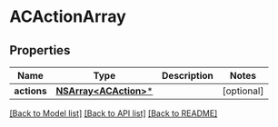 # ACActionArray

## Properties
Name | Type | Description | Notes
------------ | ------------- | ------------- | -------------
**actions** | [**NSArray&lt;ACAction&gt;***](ACAction.md) |  | [optional] 

[[Back to Model list]](../README.md#documentation-for-models) [[Back to API list]](../README.md#documentation-for-api-endpoints) [[Back to README]](../README.md)


